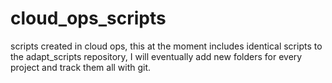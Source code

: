 # cloud_ops_scripts
scripts created in cloud ops, this at the moment includes identical scripts to the adapt_scripts repository, I will eventually add new folders for every project and track them all with git.
